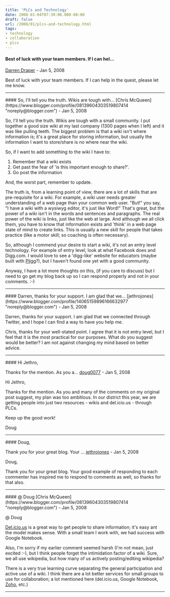 ```yaml
---
title: 'PLCs and Technology'
date: 2008-01-04T07:39:00.000-08:00
draft: false
url: /2008/01/plcs-and-technology.html
tags: 
- technology
- collaboration
- plcs
---
```


#### Best of luck with your team members. If I can hel...
[Darren Draper](https://www.blogger.com/profile/17578208859042859340 "noreply@blogger.com") - <time datetime="2008-01-04T10:11:00.000-08:00">Jan 5, 2008</time>

Best of luck with your team members. If I can help in the quest, please let me know.
<hr />
#### So, I'll tell you the truth. Wikis are tough with...
[Chris McQueen](https://www.blogger.com/profile/08139604303519807414 "noreply@blogger.com") - <time datetime="2008-01-04T10:52:00.000-08:00">Jan 5, 2008</time>

So, I'll tell you the truth. Wikis are tough with a small community. I put together a good size wiki at my last company (1300 pages when I left) and it was like pulling teeth. The biggest problem is that a wiki isn't where information _is_; it's a great place for storing information, but usually the information I want to store/share is no where near the wiki.  
  
So, if I want to add something to the wiki I have to:  
1) Remember that a wiki exists  
2) Get past the fear of 'is this important enough to share?'.  
3) Go post the information  
  
And, the worst part, remember to update.  
  
The truth is, from a learning point of view, there are a lot of skills that are pre-requisite for a wiki. For example, a wiki user needs greater understanding of a web page than your common web user. "But!" you say, "I have a wiki with a wysiwyg editor, it's just like Word!" That's great, but the power of a wiki isn't in the words and sentences and paragraphs. The real power of the wiki is links, just like the web at large. And although we all click them, you have to know that information exists and 'think' in a web page state of mind to create links. This is usually a new skill for people that takes practice (like a motor skill; so coaching is often necessary).  
  
So, although I commend your desire to start a wiki, it's not an entry level technology. For example of entry level, look at what Facebook does and Digg.com. I would love to see a 'digg-like' website for educators (maybe built with [Pligg](http://www.pligg.com)?), but I haven't found one yet with a good community.  
  
Anyway, I have a lot more thoughts on this, (if you care to discuss) but I need to go get my blog back up so I can respond properly and not in your comments. :-)
<hr />
#### Darren, thanks for your support. I am glad that we...
[jethrojones](https://www.blogger.com/profile/14065159896166632977 "noreply@blogger.com") - <time datetime="2008-01-04T11:17:00.000-08:00">Jan 5, 2008</time>

Darren, thanks for your support. I am glad that we connected through Twitter, and I hope I can find a way to have you help me.  
  
Chris, thanks for your well-stated point. I agree that it is not entry level, but I feel that it is the most practical for our purposes. What do you suggest would be better? I am not against changing my mind based on better advice.
<hr />
#### Hi Jethro,  
  
Thanks for the mention. As you a...
[doug0077](https://www.blogger.com/profile/05051218236258080492 "noreply@blogger.com") - <time datetime="2008-01-04T13:15:00.000-08:00">Jan 5, 2008</time>

Hi Jethro,  
  
Thanks for the mention. As you and many of the comments on my original post suggest, my plan was too ambitious. In our district this year, we are getting people into just two resources - wikis and del.icio.us - through PLCs.  
  
Keep up the good work!  
  
Doug
<hr />
#### Doug,  
  
Thank you for your great blog. Your ...
[jethrojones](https://www.blogger.com/profile/14065159896166632977 "noreply@blogger.com") - <time datetime="2008-01-04T13:19:00.000-08:00">Jan 5, 2008</time>

Doug,  
  
Thank you for your great blog. Your good example of responding to each commenter has inspired me to respond to comments as well, so thanks for that also.
<hr />
#### @ Doug
[Chris McQueen](https://www.blogger.com/profile/08139604303519807414 "noreply@blogger.com") - <time datetime="2008-01-04T14:15:00.000-08:00">Jan 5, 2008</time>

@ Doug  
  
[Del.icio.us](http://del.icio.us) is a great way to get people to share information; it's easy ant the model makes sense. With a small team I work with, we had success with Google Notebook.  
  
Also, I'm sorry if my earlier comment seemed harsh (I'm not mean, just excited :-), but I think people forget the intimidation factor of a wiki. Sure, we all use wikipedia, but how many of us actively posting/editing wikipedia?  
  
There is a very true learning curve separating the general participation and active use of a wiki. I think there are a lot better services for small groups to use for collaboration; a lot mentioned here (del.icio.us, Google Notebook, [Zoho](http://www.zoho.com), etc.)
<hr />
